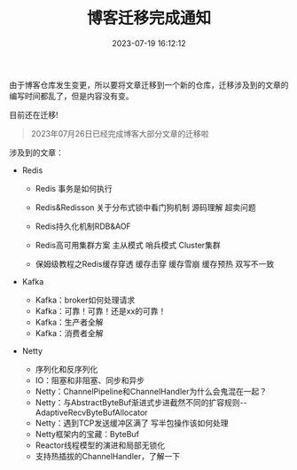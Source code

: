﻿---
title: 博客迁移完成通知
sticky: 999
#tags: "tags"
#categories: "博客维护"
abbrlink: 53348
date: 2023-07-19 16:12:12
updated: 2023-07-27 09:40:52
---







由于博客仓库发生变更，所以要将文章迁移到一个新的仓库，迁移涉及到的文章的编写时间都乱了，但是内容没有变。

目前还在迁移!



> 2023年07月26日已经完成博客大部分文章的迁移啦

涉及到的文章：

- Redis

  - Redis 事务是如何执行

  - Redis&Redisson 关于分布式锁中看门狗机制 源码理解 超卖问题

  - Redis持久化机制RDB&AOF

  - Redis高可用集群方案 主从模式 哨兵模式 Cluster集群

  - 保姆级教程之Redis缓存穿透 缓存击穿 缓存雪崩 缓存预热 双写不一致

- Kafka

  - Kafka：broker如何处理请求
  - Kafka：可靠！可靠！还是xx的可靠！
  - Kafka：生产者全解
  - Kafka：消费者全解

- Netty

  - 序列化和反序列化
  - IO：阻塞和非阻塞、同步和异步
  - Netty：ChannelPipeline和ChannelHandler为什么会鬼混在一起？
  - Netty：与AbstractByteBuf渐进式步进截然不同的扩容规则--AdaptiveRecvByteBufAllocator
  - Netty：遇到TCP发送缓冲区满了 写半包操作该如何处理
  - Netty框架内的宝藏：ByteBuf
  - Reactor线程模型的演进和局部无锁化
  - 支持热插拔的ChannelHandler，了解一下 

